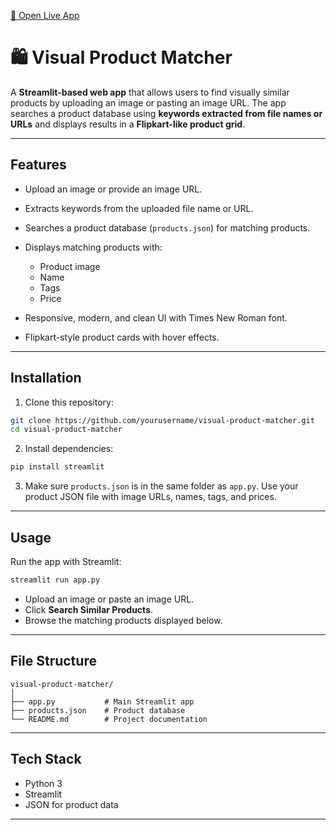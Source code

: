 [🔗 Open Live App](https://visual-appuct-matcher-cjzowkzprbr5gtpur9iz5p.streamlit.app/)



# 🛍 Visual Product Matcher

A **Streamlit-based web app** that allows users to find visually similar products by uploading an image or pasting an image URL. The app searches a product database using **keywords extracted from file names or URLs** and displays results in a **Flipkart-like product grid**.

---

## Features

* Upload an image or provide an image URL.
* Extracts keywords from the uploaded file name or URL.
* Searches a product database (`products.json`) for matching products.
* Displays matching products with:

  * Product image
  * Name
  * Tags
  * Price
* Responsive, modern, and clean UI with Times New Roman font.
* Flipkart-style product cards with hover effects.

---



## Installation

1. Clone this repository:

```bash
git clone https://github.com/yourusername/visual-product-matcher.git
cd visual-product-matcher
```

2. Install dependencies:

```bash
pip install streamlit
```

3. Make sure `products.json` is in the same folder as `app.py`.
   Use your product JSON file with image URLs, names, tags, and prices.

---

## Usage

Run the app with Streamlit:

```bash
streamlit run app.py
```

* Upload an image or paste an image URL.
* Click **Search Similar Products**.
* Browse the matching products displayed below.

---

## File Structure

```
visual-product-matcher/
│
├── app.py           # Main Streamlit app
├── products.json    # Product database
└── README.md        # Project documentation
```

---

## Tech Stack

* Python 3
* Streamlit
* JSON for product data

---


